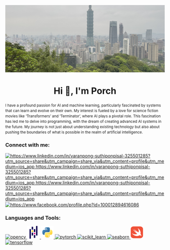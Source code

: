 
<!--
**porchportal/Porchportal** is a ✨ _special_ ✨ repository because its `README.md` (this file) appears on your GitHub profile.

Here are some ideas to get you started:

- 🔭 I’m currently working on ...
- 🌱 I’m currently learning ...
- 👯 I’m looking to collaborate on ...
- 🤔 I’m looking for help with ...
- 💬 Ask me about ...
- 📫 How to reach me: ...
- 😄 Pronouns: ...
- ⚡ Fun fact: ...
-->

![logo](https://github.com/porchportal/Porchportal/blob/main/IMG_4139.jpeg)
<h1 align="center">Hi 👋, I'm Porch</h1>
<small align="center"> I have a profound passion for AI and machine learning, particularly fascinated by systems that can learn and evolve on their own. My interest is fueled by a love for science fiction movies like ‘Transformers’ and ‘Terminator’, where AI plays a pivotal role. This fascination has led me to delve into programming, with the dream of creating advanced AI systems in the future. My journey is not just about understanding existing technology but also about pushing the boundaries of what is possible in the realm of artificial intelligence.</small>
<h3 align="left">Connect with me:</h3>
<p align="left">
<a href="https://linkedin.com/in/https://www.linkedin.com/in/varanpong-suthiponpisal-325501285?utm_source=share&utm_campaign=share_via&utm_content=profile&utm_medium=ios_app https://www.linkedin.com/in/varanpong-suthiponpisal-325501285?utm_source=share&utm_campaign=share_via&utm_content=profile&utm_medium=ios_app https://www.linkedin.com/in/varanpong-suthiponpisal-325501285?utm_source=share&utm_campaign=share_via&utm_content=profile&utm_medium=ios_app" target="blank"><img align="center" src="https://raw.githubusercontent.com/rahuldkjain/github-profile-readme-generator/master/src/images/icons/Social/linked-in-alt.svg" alt="https://www.linkedin.com/in/varanpong-suthiponpisal-325501285?utm_source=share&utm_campaign=share_via&utm_content=profile&utm_medium=ios_app https://www.linkedin.com/in/varanpong-suthiponpisal-325501285?utm_source=share&utm_campaign=share_via&utm_content=profile&utm_medium=ios_app https://www.linkedin.com/in/varanpong-suthiponpisal-325501285?utm_source=share&utm_campaign=share_via&utm_content=profile&utm_medium=ios_app" height="30" width="40" /></a>
<a href="https://fb.com/https://www.facebook.com/profile.php?id=100012894616086" target="blank"><img align="center" src="https://raw.githubusercontent.com/rahuldkjain/github-profile-readme-generator/master/src/images/icons/Social/facebook.svg" alt="https://www.facebook.com/profile.php?id=100012894616086" height="30" width="40" /></a>
</p>

<h3 align="left">Languages and Tools:</h3>
<p align="left"> <a href="https://opencv.org/" target="_blank" rel="noreferrer"> <img src="https://www.vectorlogo.zone/logos/opencv/opencv-icon.svg" alt="opencv" width="40" height="40"/> </a> <a href="https://pandas.pydata.org/" target="_blank" rel="noreferrer"> <img src="https://raw.githubusercontent.com/devicons/devicon/2ae2a900d2f041da66e950e4d48052658d850630/icons/pandas/pandas-original.svg" alt="pandas" width="40" height="40"/> </a> <a href="https://www.python.org" target="_blank" rel="noreferrer"> <img src="https://raw.githubusercontent.com/devicons/devicon/master/icons/python/python-original.svg" alt="python" width="40" height="40"/> </a> <a href="https://pytorch.org/" target="_blank" rel="noreferrer"> <img src="https://www.vectorlogo.zone/logos/pytorch/pytorch-icon.svg" alt="pytorch" width="40" height="40"/> </a> <a href="https://scikit-learn.org/" target="_blank" rel="noreferrer"> <img src="https://upload.wikimedia.org/wikipedia/commons/0/05/Scikit_learn_logo_small.svg" alt="scikit_learn" width="40" height="40"/> </a> <a href="https://seaborn.pydata.org/" target="_blank" rel="noreferrer"> <img src="https://seaborn.pydata.org/_images/logo-mark-lightbg.svg" alt="seaborn" width="40" height="40"/> </a> <a href="https://developer.apple.com/swift/" target="_blank" rel="noreferrer"> <img src="https://raw.githubusercontent.com/devicons/devicon/master/icons/swift/swift-original.svg" alt="swift" width="40" height="40"/> </a> <a href="https://www.tensorflow.org" target="_blank" rel="noreferrer"> <img src="https://www.vectorlogo.zone/logos/tensorflow/tensorflow-icon.svg" alt="tensorflow" width="40" height="40"/> </a> </p>
